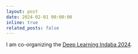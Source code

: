 ```yaml
---
layout: post
date: 2024-02-01 00:00:00
inline: true
related_posts: false
---
```


I am co-organizing the <a href="https://deeplearningindaba.com/2024/" rel="noopener" target="_blank">Deep Learning Indaba 2024</a>.
